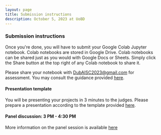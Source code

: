 ```yaml
---
layout: page
title: Submission instructions
description: October 5, 2023 at UoBD 
---
```


### Submission instructions

Once you're done, you will have to submit your Google Colab Jupyter notebook. Colab notebooks are stored in Google Drive. Colab notebooks can be shared just as you would with Google Docs or Sheets. Simply click the Share button at the top right of any Colab notebook to share it.

Please share your notebook with DubAISC2023@gmail.com for assessment. You may consult the guidance provided [here](https://research.google.com/colaboratory/faq.html).


#### Presentation template
  
You will be presenting your projects in 3 minutes to the judges. 
Please prepare a presentation according to the template provided [here](https://docs.google.com/presentation/d/11tE3jLWOdaEPhMsoWNvAEnFpINp9zjm2ZWelGsYOyDw/edit?usp=sharing). 

#### Panel discussion: 3 PM - 4:30 PM <br>
More information on the panel session is available [here](https://www.birmingham.ac.uk/dubai/events/2023/the-future-of-ai-in-education.aspx)

